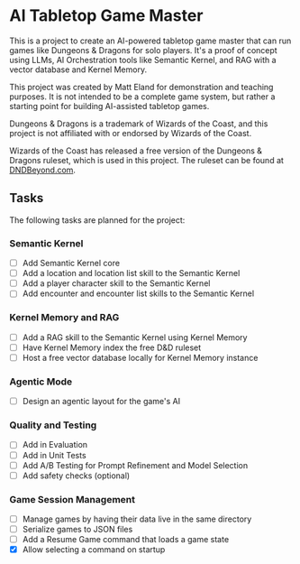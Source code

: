# AI Tabletop Game Master

This is a project to create an AI-powered tabletop game master that can run games like Dungeons & Dragons for solo players. It's a proof of concept using LLMs, AI Orchestration tools like Semantic Kernel, and RAG with a vector database and Kernel Memory.

This project was created by Matt Eland for demonstration and teaching purposes. It is not intended to be a complete game system, but rather a starting point for building AI-assisted tabletop games.

Dungeons & Dragons is a trademark of Wizards of the Coast, and this project is not affiliated with or endorsed by Wizards of the Coast.

Wizards of the Coast has released a free version of the Dungeons & Dragons ruleset, which is used in this project. The ruleset can be found at [DNDBeyond.com](https://www.dndbeyond.com/sources/dnd/br-2024?&icid_medium=organic&icid_source=editorial&icid_campaign=dnd_free_rules_2024&icid_content=article_1804).

## Tasks

The following tasks are planned for the project:

### Semantic Kernel

- [ ] Add Semantic Kernel core
- [ ] Add a location and location list skill to the Semantic Kernel
- [ ] Add a player character skill to the Semantic Kernel
- [ ] Add encounter and encounter list skills to the Semantic Kernel

### Kernel Memory and RAG

- [ ] Add a RAG skill to the Semantic Kernel using Kernel Memory
- [ ] Have Kernel Memory index the free D&D ruleset
- [ ] Host a free vector database locally for Kernel Memory instance

### Agentic Mode

- [ ] Design an agentic layout for the game's AI

### Quality and Testing

- [ ] Add in Evaluation
- [ ] Add in Unit Tests
- [ ] Add A/B Testing for Prompt Refinement and Model Selection
- [ ] Add safety checks (optional)

### Game Session Management

- [ ] Manage games by having their data live in the same directory
- [ ] Serialize games to JSON files
- [ ] Add a Resume Game command that loads a game state
- [x] Allow selecting a command on startup
